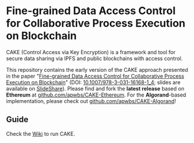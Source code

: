 # Fine-grained Data Access Control for Collaborative Process Execution on Blockchain

CAKE (Control Access via Key Encryption) is a framework and tool for secure data sharing via IPFS and public blockchains with access control.

This repository contains the early version of the CAKE approach presented in the paper "[Fine-grained Data Access Control for
Collaborative Process Execution on Blockchain](https://arxiv.org/abs/2207.08484)" (DOI: [10.1007/978-3-031-16168-1_4](https://doi.org/10.1007/978-3-031-16168-1_4); slides are available on [SlideShare](https://www.slideshare.net/EdoardoMarangone/finegrained-data-access-control-for-collaborative-process-execution-on-blockchain-253133788)). Please find and fork the **latest release** based on **Ethereum** at [github.com/apwbs/CAKE-Ethereum](https://github.com/apwbs/CAKE-Ethereum/). For the **Algorand**-based implementation, please check out [github.com/apwbs/CAKE-Algorand](https://github.com/apwbs/CAKE-Algorand/)!

## Guide
Check the [Wiki](https://github.com/apwbs/CAKE-Ethereum/wiki) to run CAKE.
